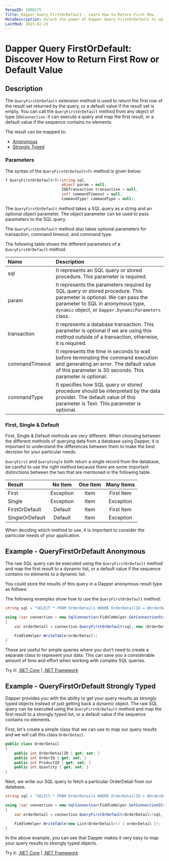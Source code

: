 ```yaml
---
PermaID: 1000175
Title: Dapper Query FirstOrDefault - Learn How to Return First Row
MetaDescription: Unlock the power of Dapper Query FirstOrDefault to optimize your C# database operations. Learn how to use QueryFirstOrDefault and QueryFirstOrDefaultAsync to return an anonymous type or strongly typed entity.
LastMod: 2023-02-23
---
```


# Dapper Query FirstOrDefault: Discover How to Return First Row or Default Value

## Description

The `QueryFirstOrDefault` extension method is used to return the first row of the result set returned by the query, or a default value if the result set is empty. You can call the `QueryFirstOrDefault` method from any object of type `IDbConnection`. It can execute a query and map the first result, or a default value if the sequence contains no elements.

The result can be mapped to:

- [Anonymous](#example---query-anonymous)
- [Strongly Typed](#example---query-strongly-typed)

### Parameters

The syntax of the `QueryFirstOrDefault<T>` method is given below:

```csharp
T QueryFirstOrDefault<T>(string sql, 
                         object param = null, 
                         IDbTransaction transaction = null, 
                         int? commandTimeout = null, 
                         CommandType? commandType = null);
```

The `QueryFirstOrDefault` method takes a SQL query as a string and an optional object parameter. The object parameter can be used to pass parameters to the SQL query.

The `QueryFirstOrDefault` method also takes optional parameters for transaction, command timeout, and command type.

The following table shows the different parameters of a `QueryFirstOrDefault` method.

| Name | Description |
| :--- | :---------- |
| sql            | It represents an SQL query or stored procedure. This parameter is required. |
| param          | It represents the parameters required by SQL query or stored procedure. This parameter is optional. We can pass the parameter to SQL in anonymous type, `dynamic` object, or `Dapper.DynamicParameters` class. |
| transaction    | It represents a database transaction. This parameter is optional if we are using this method outside of a transaction, otherwise, it is required. |
| commandTimeout | It represents the time in seconds to wait before terminating the command execution and generating an error. The default value of this parameter is 30 seconds. This parameter is optional. |
| commandType    | It specifies how SQL query or stored procedure should be interpreted by the data provider. The default value of this parameter is Text. This parameter is optional. |

### First, Single & Default
First, Single & Default methods are very different. When choosing between the different methods of querying data from a database using Dapper, it is important to understand the differences between them to make the best decision for your particular needs.

`QueryFirst` and `QuerySingle` both return a single record from the database, be careful to use the right method because there are some important distinctions between the two that are mentioned in the following table.

| Result          | No Item   | One Item | Many Items |
| :-------------- | :-------: | :------: | :--------: |
| First           | Exception | Item     | First Item |
| Single          | Exception | Item     | Exception  |
| FirstOrDefault  | Default   | Item     | First Item |
| SingleOrDefault | Default   | Item     | Exception  |

When deciding which method to use, it is important to consider the particular needs of your application. 

## Example - QueryFirstOrDefault Anonymous

The raw SQL query can be executed using the `QueryFirstOrDefault` method and map the first result to a dynamic list, or a default value if the sequence contains no elements to a dynamic list. 

You could store the results of this query in a Dapper anonymous result type as follows:

The following examples show how to use the `QueryFirstOrDefault` method:
```csharp
string sql = "SELECT * FROM OrderDetails WHERE OrderDetailID = @OrderDetailID;";

using (var connection = new SqlConnection(FiddleHelper.GetConnectionStringSqlServerW3Schools()))
{            
    var orderDetail = connection.QueryFirstOrDefault(sql, new {OrderDetailID = 1});

    FiddleHelper.WriteTable(orderDetail);
}
```

These are useful for simple queries where you don't need to create a separate class to represent your data. This can save you a considerable amount of time and effort when working with complex SQL queries.

Try it: [.NET Core](https://dotnetfiddle.net/6f9rcQ) | [.NET Framework](https://dotnetfiddle.net/58YMxR)

## Example - QueryFirstOrDefault Strongly Typed

Dapper provides you with the ability to get your query results as strongly typed objects instead of just getting back a dynamic object. The raw SQL query can be executed using the `QueryFirstOrDefault` method and map the first result to a strongly typed list, or a default value if the sequence contains no elements.

First, let's create a simple class that we can use to map our query results and we will call this class `OrderDetail`.

```csharp
public class OrderDetail
{
	public int OrderDetailID { get; set; }
	public int OrderID { get; set; }
	public int ProductID { get; set; }
	public int Quantity { get; set; }
}
```

Next, we write our SQL query to fetch a particular OrderDetail from our database.

```csharp
string sql = "SELECT * FROM OrderDetails WHERE OrderDetailID = @OrderDetailID;";

using (var connection = new SqlConnection(FiddleHelper.GetConnectionStringSqlServerW3Schools()))
{
    var orderDetail = connection.QueryFirstOrDefault<OrderDetail>(sql, new {OrderDetailID = 1});

    FiddleHelper.WriteTable(new List<OrderDetail>() { orderDetail });
}
```

In the above example, you can see that Dapper makes it very easy to map your query results to strongly typed objects. 

Try it: [.NET Core](https://dotnetfiddle.net/Ct5P3q) | [.NET Framework](https://dotnetfiddle.net/2WQ7sc)

